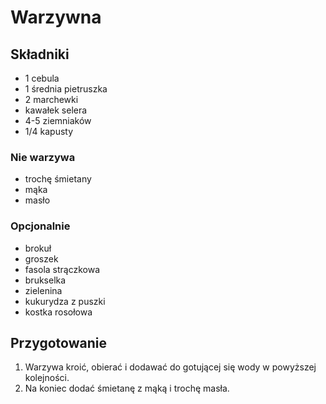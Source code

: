 # Warzywna

## Składniki

- 1 cebula
- 1 średnia pietruszka
- 2 marchewki
- kawałek selera
- 4-5 ziemniaków
- 1/4 kapusty

### Nie warzywa

- trochę śmietany
- mąka
- masło

### Opcjonalnie

- brokuł
- groszek
- fasola strączkowa
- brukselka
- zielenina
- kukurydza z puszki
- kostka rosołowa

## Przygotowanie

1. Warzywa kroić, obierać i dodawać do gotującej się wody w powyższej kolejności.
1. Na koniec dodać śmietanę z mąką i trochę masła.

